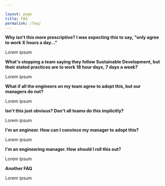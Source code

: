 ```yaml
---

layout: page
title: FAQ
permalink: /faq/
---
```


**Why isn't this more prescriptive? I was expecting this to say,
"only agree to work X hours a day..."**

Lorem ipsum

**What's stopping a team saying they follow Sustainable Development, but
their stated practices are to work 18 hour days, 7 days a week?**

Lorem ipsum

**What if all the engineers on my team agree to adopt this, but our managers
do not?**

Lorem ipsum

**Isn't this just obvious? Don't all teams do this implicitly?**

Lorem ipsum

**I'm an engineer. How can I convince my manager to adopt this?**

Lorem ipsum

**I'm an engineering manager. How should I roll this out?**

Lorem ipsum

**Another FAQ**

Lorem ipsum

